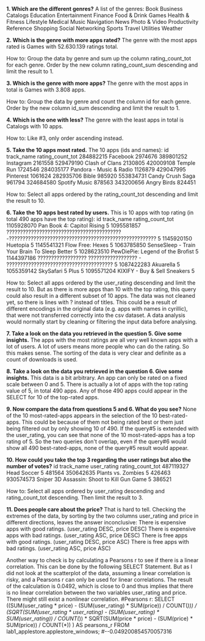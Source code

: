 **1. Which are the different genres?**
A list of the genres:
	Book
	Business
	Catalogs
	Education
	Entertainment
	Finance
	Food & Drink
	Games
	Health & Fitness
	Lifestyle
	Medical
	Music
	Navigation
	News
	Photo & Video
	Productivity
	Reference
	Shopping
	Social Networking
	Sports
	Travel
	Utilities
	Weather


**2. Which is the genre with more apps rated?**
The genre with the most apps rated is Games with 52.630.139 ratings total.

How to: 
Group the data by genre and sum up the column rating_count_tot for each genre.
Order by the new column rating_count_sum descending and limit the result to 1.


**3. Which is the genre with more apps?**
The genre with the most apps in total is Games with 3.808 apps.

How to:
Group the data by genre and count the column id for each genre.
Order by the new column id_sum descending and limit the result to 1.


**4. Which is the one with less?**
The genre with the least apps in total is Catalogs with 10 apps.

How to:
Like #3, only order ascending instead.


**5. Take the 10 apps most rated.**
The 10 apps (ids and names):
id			track_name				rating_count_tot
284882215	Facebook				2974676
389801252	Instagram				2161558
529479190	Clash of Clans			2130805
420009108	Temple Run				1724546
284035177	Pandora - Music & Radio	1126879
429047995	Pinterest				1061624
282935706	Bible					985920
553834731	Candy Crush Saga		961794
324684580	Spotify Music			878563
343200656	Angry Birds				824451

How to:
Select all apps ordered by the rating_count_tot descending and limit the result to 10.


**6. Take the 10 apps best rated by users.**
This is 10 apps with top rating (in total 490 apps have the top rating):
id			track_name																							rating_count_tot
1105928070	Pan Book 4: Capitol Rising																			5
1095581857	??????????????????????????????????????????-??????????????????????????????????????????????????????	5
1145920150	Huetopia																							5
1145541321	Flow Free: Hexes																					5
1063785850	SenseSleep - Train Your Brain To Sleep Better														5
1028623510	PewDiePie: Legend of the Brofist																	5
1144397186	?????????????????? ?????????????????? - ???????????????????????????????????????						5
1087422283	Akuarella																							5
1055359142	SkySafari 5 Plus																					5
1095571204	KIXIFY - Buy & Sell Sneakers																		5

How to:
Select all apps ordered by the user_rating descending and limit the result to 10.
But as there is more apps than 10 with the top rating, this query could also result in a different subset of 10 apps. 
The data was not cleaned yet, so there is lines with ? instead of titles. This could be a result of different encodings in the original data (e.g. apps with names in cyrillic), that were not transferred correctly into the csv dataset. A data analysis would normally start by cleaning or filtering the input data before analysing.


**7. Take a look on the data you retrieved in the question 5. Give some insights.**
The apps with the most ratings are all very well known apps with a lot of users. 
A lot of users means more people who can do the rating. So this makes sense.
The sorting of the data is very clear and definite as a count of downloads is used.


**8. Take a look on the data you retrieved in the question 6. Give some insights.**
This data is a bit arbitrary. An app can only be rated on a fixed scale between 0 and 5. There is actually a lot of apps with the top rating value of 5, in total 490 apps.
Any of those 490 apps could appear in the SELECT for 10 of the top-rated apps.


**9. Now compare the data from questions 5 and 6. What do you see?**
None of the 10 most-rated-apps appears in the selection of the 10 best-rated-apps.
This could be because of them not being rated best or them just being filtered out by only showing 10 of 490.
If the query#5 is extended with the user_rating, you can see that none of the 10 most-rated-apps has a top rating of 5. So the two queries don't overlap, even if the query#6 would show all 490 best-rated-apps, none of the query#5 result would appear.


**10. How could you take the top 3 regarding the user ratings but also the number of votes?**
id			track_name									user_rating	rating_count_tot
487119327	Head Soccer									5			481564
350642635	Plants vs. Zombies							5			426463
930574573	Sniper 3D Assassin: Shoot to Kill Gun Game	5			386521

How to:
Select all apps ordered by user_rating descending and rating_count_tot descending. Then limit the result to 3.


**11. Does people care about the price?**
That is hard to tell. 
Checking the extremes of the data, by sorting by the two columns user_rating and price in different directions, leaves the answer inconclusive:
There is expensive apps with good ratings.	(user_rating DESC, price DESC)
There is expensive apps with bad ratings.	(user_rating ASC, price DESC)
There is free apps with good ratings.		(user_rating DESC, price ASC)
There is free apps with bad ratings.		(user_rating ASC, price ASC)

Another way to check is by calculating a Pearsons r to see if there is a linear correlation. This can be done by the following SELECT Statement. But as I did not look at the scatterplot of the data, assuming a linear correlation is risky, and a Pearsons r can only be used for linear correlations. 
The result of the calculation is 0.0492, which is close to 0 and thus implies that there is no linear correlation between the two variables user_rating and price. There might still exist a nonlinear correlation.
#Pearsons r:
SELECT ((SUM(user_rating * price) - (SUM(user_rating) * SUM(price)) / COUNT(*)))
		/ (SQRT(SUM(user_rating * user_rating) - (SUM(user_rating) * SUM(user_rating)) / COUNT(*))
		* SQRT(SUM(price * price) - (SUM(price) * SUM(price)) / COUNT(*))
		) AS pearsons_r
 FROM lab1_applestore.applestore_windows;
 #--0.049200854570057316